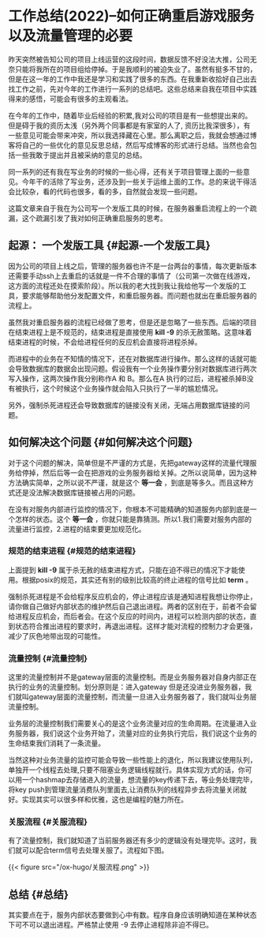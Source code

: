 # 工作总结(2022)–如何正确重启游戏服务以及流量管理的必要


<!--more-->

昨天突然被告知公司的项目上线运营的这段时间，数据反馈不好没法大推，公司无奈只能将我所在的项目组给停掉。于是我顺利的被迫失业了。虽然有挺多不甘的，但是在这一年的工作中我还是学习和实践了很多的东西。在我重新收拾好自己出去找工作之前，先对今年的工作进行一系列的总结吧。这些总结来自我在项目中实践得来的感悟，可能会有很多的主观看法。

在今年的工作中，随着毕业后经验的积累,我对公司的项目是有一些想提出来的。但是碍于我的资历太浅（另外两个同事都是有家室的人了, 资历比我深很多），有一些意见可能会带来冲突，所以我选择藏在心里。那么离职之后，我就会想通过博客将自己的一些优化的意见反思总结，然后写成博客的形式进行总结。当然也会包括一些我敢于提出并且被采纳的意见的总结。

同一系列的还有我在写业务的时候的一些心得，还有关于项目管理上面的一些意见。今年干的活除了写业务，还涉及到一些关于运维上面的工作。总的来说干得活会比较杂，看的代码也很多，看的多，自然就会发现一些问题。

这篇文章来自于我在为公司写一个发版工具的时候，在服务器重启流程上的一个疏漏，这个疏漏引发了我对如何正确重启服务的思考。


## 起源： 一个发版工具 {#起源-一个发版工具}

因为公司的项目上线之后，管理的服务器也许不是一台两台的事情，每次更新版本还需要手动ssh上去重启的话就是一件不合理的事情了（公司第一次做在线游戏，这方面的流程还处在摸索阶段）。所以我的老大找到我让我给他写一个发版的工具，要求能够帮助他分发配置文件，和重启服务器。而问题也就出在重启服务器的流程上。

虽然我对重启服务器的流程已经做了思考，但是还是忽略了一些东西。后端的项目在结束进程上是不规范的，结束进程是直接使用 **kill -9** 的杀无赦策略。这意味着结束进程的时候，不会给进程任何的反应机会直接将进程杀掉。

而进程中的业务在不知情的情况下，还在对数据库进行操作。那么这样的话就可能会导致数据库的数据会出现问题。假设我有一个业务操作要分别对数据库进行两次写入操作，这两次操作我分别称作A 和 B。那么在A 执行的过后，进程被杀掉B没有被执行，这个时候这个业务操作就会陷入只执行了一半的尴尬情况。

另外，强制杀死进程还会导致数据库的链接没有关闭，无端占用数据库链接的问题。


## 如何解决这个问题 {#如何解决这个问题}

对于这个问题的解决，简单但是不严谨的方式是，先把gateway这样的流量代理服务给停掉，然后后等一会在把游戏的业务服务器给关掉。之所以说简单，因为这种方法确实简单，之所以说不严谨，就是这个 **等一会** ，到底是等多久。而且这种方式还是没法解决数据库链接被占用的问题。

在没有对服务内部进行监控的情况下，你根本不可能精确的知道服务内部到底是一个怎样的状态。这个 **等一会** ，你就只能是靠猜测。所以1.我们需要对服务内部的流量进行监控，2.进程的结束要更加规范化。


### 规范的结束进程 {#规范的结束进程}

上面提到 **kill -9** 属于杀无赦的结束进程方式，只能在迫不得已的情况下才能使用。根据posix的规范，其实还有别的级别比较高的终止进程的信号比如 **term** 。

强制杀死进程是不会给程序反应机会的，停止进程应该是通知进程我想让你停止，请你做自己做好内部状态的维护然后自己退出进程。两者的区别在于，前者不会留给进程反应机会，而后者会。在这个反应的时间内，进程可以检测内部的状态，直到状态符合推出进程的要求时，再退出进程。这样才能对流程的控制力才会更强，减少了灰色地带出现的可能性。


### 流量控制 {#流量控制}

这里的流量控制并不是gateway层面的流量控制。而是业务服务器对自身内部正在执行的业务的流量控制。划分原则是：进入gateway 但是还没进业务服务器，我们就叫gateway层面的流量控制，而流量一旦进入业务服务器了，我们就叫业务层流量控制。

业务层的流量控制我们需要关心的是这个业务流量对应的生命周期。在流量进入业务服务器，我们说这个业务开始了，流量对应的业务执行完后，我们说这个业务的生命结束我们消耗了一条流量。

当然这种对业务流量的监控可能会导致一些性能上的退化，所以我建议使用队列，单独开一个线程去处理,只要不阻塞业务逻辑线程就行。具体实现方式的话，你可以用一个hashmap去存储进入的流量，想流量的key传递下去，等业务处理完毕，将key push到管理流量消费队列里面去,让消费队列的线程异步去将流量关闭就好。实现其实可以很多样和优雅，这也是编程的魅力所在。


### 关服流程 {#关服流程}

有了流量控制，我们就知道了当前服务器还有多少的逻辑没有处理完毕。这时，我们就可以配合term信号去处理关服了。流程如下图。

{{< figure src="/ox-hugo/关服流程.png" >}}


## 总结 {#总结}

其实要点在于，服务内部状态要做到心中有数。程序自身应该明确知道在某种状态下可不可以退出进程。严格禁止使用 -9 去停止进程除非迫不得已。

